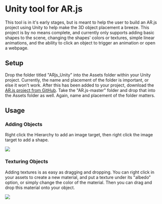 # Unity tool for AR.js
This tool is in it's early stages, but is meant to help the user to build an AR.js project using Unity to help make the 3D object placement a breeze. This project is by no means complete, and currently only supports adding basic shapes to the scene, changing the shapes' colors or textures, simple linear animations, and the ability to click an object to trigger an animation or open a webpage.

## Setup
Drop the folder titled "ARjs_Unity" into the Assets folder within your Unity project. Currently, the name and placement of the folder is important, or else it won't work. After this has been added to your project, download the [AR.js project from GitHub](https://github.com/jeromeetienne/AR.js). Take the "AR.js-master" folder and drop that into the Assets folder as well. Again, name and placement of the folder matters.

## Usage

### Adding Objects
Right click the Hierarchy to add an image target, then right click the image target to add a shape.

![](adding_image_target_and_cube.gif)

### Texturing Objects
Adding textures is as easy as dragging and dropping. You can right click in your assets to create a new material, and put a texture under its "albedo" option, or simply change the color of the material. Then you can drag and drop this material onto your object.

![](adding_textures.gif)

